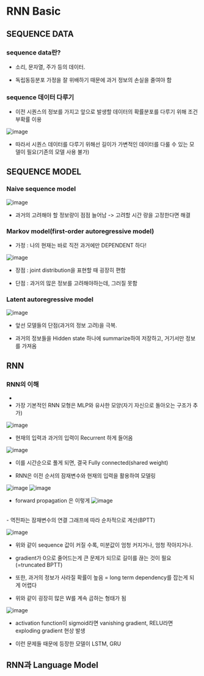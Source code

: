 # RNN Basic

## SEQUENCE DATA

### sequence data란?
- 소리, 문자열, 주가 등의 데이터.

- 독립동등분포 가정을 잘 위배하기 때문에 과거 정보의 손실을 줄여야 함

### sequence 데이터 다루기

- 이전 시퀀스의 정보를 가지고 앞으로 발생할 데이터의 확률분포를 다루기 위해 조건부확률 이용<br>

![image](https://user-images.githubusercontent.com/43736669/106897086-cc183c00-6735-11eb-9df0-fecf1df82d04.png)<br>
- 따라서 시퀀스 데이터를 다루기 위해선 길이가 가변적인 데이터를 다룰 수 있는 모델이 필요(기존의 모델 사용 불가)

## SEQUENCE MODEL

### Naive sequence model

 ![image](https://user-images.githubusercontent.com/43736669/106905889-f8d15100-673f-11eb-975e-aee42ddacb64.png)
 
 - 과거의 고려해야 할 정보량이 점점 늘어남 -> 고려할 시간 량을 고정한다면 해결
 
### Markov model(first-order autoregressive model)
 
 - 가정 : 나의 현재는 바로 직전 과거에만 DEPENDENT 하다!
 
 ![image](https://user-images.githubusercontent.com/43736669/106907746-ef48e880-6741-11eb-8efc-3f4af2960088.png)
  
 - 장점 : joint distribution을 표현할 때 굉장히 편함
 
 - 단점 : 과거의 많은 정보를 고려해야하는데, 그러질 못함
 
### Latent autoregressive model

 ![image](https://user-images.githubusercontent.com/43736669/106908068-48188100-6742-11eb-8387-1b5c267bd907.png)
 
 - 앞선 모델들의 단점(과거의 정보 고려)을 극복.
 
 - 과거의 정보들을 Hidden state 하나에 summarize하여 저장하고, 거기서만 정보를 가져옴
 

## RNN

### RNN의 이해
 - 
 - 가장 기본적인 RNN 모형은 MLP와 유사한 모양(자기 자신으로 돌아오는 구조가 추가)<br>
 
 ![image](https://user-images.githubusercontent.com/43736669/106908817-00dec000-6743-11eb-8656-2c3bd54552a2.png)

 - 현재의 입력과 과거의 입력이 Recurrent 하게 들어옴
 
 ![image](https://user-images.githubusercontent.com/43736669/106909702-e2c58f80-6743-11eb-9193-6a5de3da0c82.png)

 - 이를 시간순으로 풀게 되면, 결국 Fully connected(shared weight) 
 
 - RNN은 이전 순서의 잠재변수와 현재의 입력을 활용하여 모델링

![image](https://user-images.githubusercontent.com/43736669/106900903-6ed2b980-673a-11eb-839e-54d0d9b02d29.png)
![image](https://user-images.githubusercontent.com/43736669/106902336-0e447c00-673c-11eb-9046-053c49c45995.png)
 
 - forward propagation 은 이렇게
 ![image](https://user-images.githubusercontent.com/43736669/110049446-2cca8100-7d95-11eb-84f2-9915fb176ce7.png)

 <br>
 - 역전파는 잠재변수의 연결 그래프에 따라 순차적으로 계산(BPTT)
 
 ![image](https://user-images.githubusercontent.com/43736669/106903768-c0307800-673d-11eb-8a6c-1af27fd4511d.png)

 - 위와 같이 sequence 값이 커질 수록, 미분값이 엄청 커지거나, 엄청 작아지거나.<br>
 - gradient가 0으로 줄어드는게 큰 문제가 되므로 길이를 끊는 것이 필요(=truncated BPTT)<br>
 - 또한, 과거의 정보가 사라질 확률이 높음 = long term dependency를 잡는게 되게 어렵다
 
 - 위와 같이 굉장히 많은 W를 계속 곱하는 형태가 됨 
 
 ![image](https://user-images.githubusercontent.com/43736669/106966657-1b3b8c80-6789-11eb-995a-58971e724994.png)

 - activation function이 sigmoid라면 vanishing gradient, RELU라면 exploding gradient 현상 발생  
 
 - 이런 문제들 때문에 등장한 모델이 LSTM, GRU
 
 ## RNN과 Language Model

